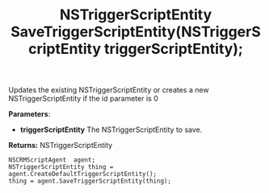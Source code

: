 ﻿---
uid: crmscript_ref_NSCRMScriptAgent_SaveTriggerScriptEntity
title: NSTriggerScriptEntity SaveTriggerScriptEntity(NSTriggerScriptEntity triggerScriptEntity);
intellisense: NSCRMScriptAgent.SaveTriggerScriptEntity
keywords: NSCRMScriptAgent, SaveTriggerScriptEntity
so.topic: reference
---
	  
Updates the existing NSTriggerScriptEntity or creates a new NSTriggerScriptEntity if the id parameter is 0
	  
**Parameters**:
 - **triggerScriptEntity** The NSTriggerScriptEntity to save.

**Returns:** NSTriggerScriptEntity

```crmscript
NSCRMScriptAgent  agent;
NSTriggerScriptEntity thing = agent.CreateDefaultTriggerScriptEntity();
thing = agent.SaveTriggerScriptEntity(thing);
```

